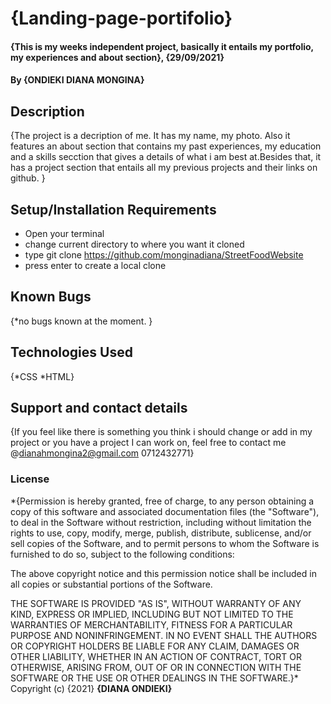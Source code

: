 # {Landing-page-portifolio}
#### {This is my weeks independent project,  basically it entails my portfolio, my experiences and about section}, {29/09/2021}
#### By **{ONDIEKI DIANA MONGINA}**
## Description
{The project is a decription of me. It has my name, my photo. Also it features an about section that contains my past experiences, my education and a skills secction that gives a details of what i am best at.Besides that, it has a project section that entails all my previous projects and their links on github.   }
## Setup/Installation Requirements
* Open your terminal
* change current directory to where you want it cloned
* type git clone https://github.com/monginadiana/StreetFoodWebsite
* press enter to create a local clone
## Known Bugs
{*no bugs known at the moment. }
## Technologies Used
{*CSS *HTML}
## Support and contact details
{If you feel like there is something you think i should change or add in my project or you have a project I can work on, feel free to contact me @dianahmongina2@gmail.com 0712432771}
### License
*{Permission is hereby granted, free of charge, to any person obtaining a copy of this software and associated documentation files (the "Software"), to deal in the Software without restriction, including without limitation the rights to use, copy, modify, merge, publish, distribute, sublicense, and/or sell copies of the Software, and to permit persons to whom the Software is furnished to do so, subject to the following conditions:

The above copyright notice and this permission notice shall be included in all copies or substantial portions of the Software.

THE SOFTWARE IS PROVIDED "AS IS", WITHOUT WARRANTY OF ANY KIND, EXPRESS OR IMPLIED, INCLUDING BUT NOT LIMITED TO THE WARRANTIES OF MERCHANTABILITY, FITNESS FOR A PARTICULAR PURPOSE AND NONINFRINGEMENT. IN NO EVENT SHALL THE AUTHORS OR COPYRIGHT HOLDERS BE LIABLE FOR ANY CLAIM, DAMAGES OR OTHER LIABILITY, WHETHER IN AN ACTION OF CONTRACT, TORT OR OTHERWISE, ARISING FROM, OUT OF OR IN CONNECTION WITH THE SOFTWARE OR THE USE OR OTHER DEALINGS IN THE SOFTWARE.}*
Copyright (c) {2021} **{DIANA ONDIEKI}**
  
